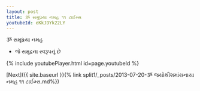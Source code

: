 ```yaml
---
layout: post
title: ૐ સમુધ્રયા નમહ ૧૧ ટાઈમ્સ
youtubeId: eKkJDYk22LY
---
```

 
 
 ૐ સમુધ્રયા નમહ  
 
 -  જે સમુદ્રના સ્વરૂપનું છે 
 
  
 
  
 
 
 
 
 
 


{% include youtubePlayer.html id=page.youtubeId %}
 
[Next]({{ site.baseurl }}{% link  split1/_posts/2013-07-20-ૐ જયોથીશમાંયનાયા નમહ ૧૧ ટાઈમ્સ.md%})
 
